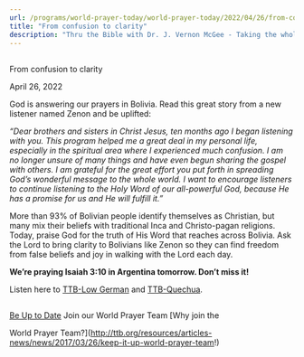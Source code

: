 ```yaml
---
url: /programs/world-prayer-today/world-prayer-today/2022/04/26/from-confusion-to-clarity
title: "From confusion to clarity"
description: "Thru the Bible with Dr. J. Vernon McGee - Taking the whole Word to the whole world"
---
```







## 
 From confusion to clarity


April 26, 2022




God is answering our prayers in Bolivia. Read this great story from a new listener named Zenon and be uplifted:

*“Dear brothers and sisters in Christ Jesus, ten months ago I began listening with you. This program helped me a great deal in my personal life, especially in the spiritual area where I experienced much confusion. I am no longer unsure of many things and have even begun sharing the gospel with others. I am grateful for the great effort you put forth in spreading God’s wonderful message to the whole world. I want to encourage listeners to continue listening to the Holy Word of our all-powerful God, because He has a promise for us and He will fulfill it.”*

More than 93% of Bolivian people identify themselves as Christian, but many mix their beliefs with traditional Inca and Christo-pagan religions. Today, praise God for the truth of His Word that reaches across Bolivia. Ask the Lord to bring clarity to Bolivians like Zenon so they can find freedom from false beliefs and joy in walking with the Lord each day.

**We’re praying Isaiah 3:10 in Argentina tomorrow. Don’t miss it!**

Listen here to [TTB-Low German](https://ttb.twr.org/home/day,0437/language,PDT) and [TTB-Quechua](https://ttb.twr.org/home/day,0441/language,QUH).







## 




[Be Up to Date](http://feeds.feedburner.com/WorldPrayerToday "World Prayer Today RSS Feed")
Join our World Prayer Team
[Why join the  

World Prayer Team?](http://ttb.org/resources/articles-news/news/2017/03/26/keep-it-up-world-prayer-team!)




